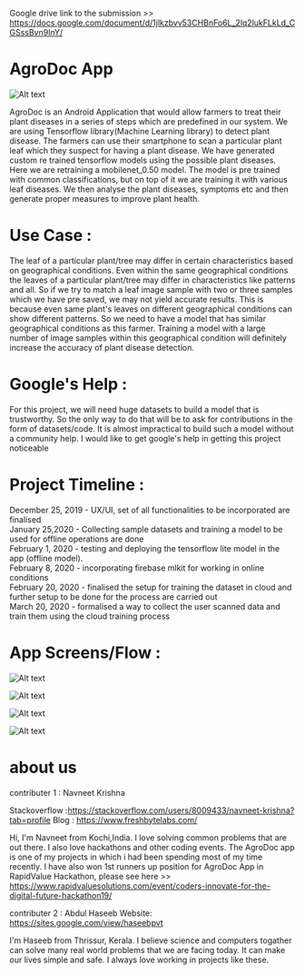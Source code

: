 Google drive link to the submission >> https://docs.google.com/document/d/1jlkzbvv53CHBnFo6L_2lq2lukFLkLd_CGSssBvn9InY/ 

# AgroDoc App

![Alt text](https://github.com/Navneet7k/AgroDocRevamp/blob/master/androidDevChallenge.png?raw=true "Title")

AgroDoc is an Android Application that would allow farmers to treat their plant diseases in a series of steps which are predefined in our system.
We are using Tensorflow library(Machine Learning library) to detect plant disease. The farmers can use their smartphone to scan a particular plant 
leaf which they suspect for having a plant disease. We have generated custom re trained tensorflow models using the possible plant diseases. Here we 
are retraining a mobilenet_0.50 model. The model is pre trained with common classifications, but on top of it we are training it with various leaf diseases. 
We then analyse the plant diseases, symptoms etc and then generate proper measures to improve plant health.

# Use Case : 

The leaf of a particular plant/tree may differ in certain characteristics based on geographical conditions. Even within the same geographical conditions 
the leaves of a particular plant/tree may differ in characteristics like patterns and all. So if we try to match a leaf image sample with two or three 
samples which we have pre saved, we may not yield accurate results. This is because even same plant's leaves on different geographical conditions can show 
different patterns. So we need to have a model that has similar geographical conditions as this farmer. Training a model with a large number of image samples 
within this geographical condition  will definitely increase the accuracy of plant disease detection.

# Google's Help :

For this project, we will need huge datasets to build a model that is trustworthy. So the only way to do that will be to ask for contributions in the form of datasets/code. It is almost impractical to build such a model without a community help. I would like to get google's help in getting this project noticeable

# Project Timeline :

December 25, 2019 - UX/UI, set of all functionalities to be incorporated are finalised<br/>
January 25,2020   - Collecting sample datasets and training a model to be used for offline operations are done<br/> 
February 1, 2020  - testing and deploying the tensorflow lite model in the app (offline model).<br/>
February 8, 2020  - incorporating firebase mlkit for working in online conditions<br/>
February 20, 2020 - finalised the setup for training the dataset in cloud and further setup to be done for the process are carried out<br/>
March 20, 2020    - formalised a way to collect the user scanned data and train them using the cloud training process

# App Screens/Flow :

![Alt text](https://github.com/Navneet7k/AgroDocRevamp/blob/master/mockups/Screenshot%202019-10-27%20at%206.42.40%20PM.png?raw=true "Title")

![Alt text](https://github.com/Navneet7k/AgroDocRevamp/blob/master/mockups/Screenshot%202019-10-27%20at%206.43.53%20PM.png?raw=true "Title")

![Alt text](https://github.com/Navneet7k/AgroDocRevamp/blob/master/mockups/Screenshot%202019-10-27%20at%206.44.19%20PM.png?raw=true "Title")

![Alt text](https://github.com/Navneet7k/AgroDocRevamp/blob/master/mockups/Screenshot%202019-10-27%20at%206.44.39%20PM.png?raw=true "Title")

# about us

contributer 1 : Navneet Krishna

Stackoverflow :https://stackoverflow.com/users/8009433/navneet-krishna?tab=profile
Blog : https://www.freshbytelabs.com/

Hi, I'm Navneet from Kochi,India. I love solving common problems that are out there. I also love hackathons and other coding events. The AgroDoc app is one of my projects in which i had been spending most of my time recently. I have also won 1st runners up position for AgroDoc App in RapidValue Hackathon, please see here >> https://www.rapidvaluesolutions.com/event/coders-innovate-for-the-digital-future-hackathon19/

contributer 2 : Abdul Haseeb
Website: https://sites.google.com/view/haseebpvt

I'm Haseeb from Thrissur, Kerala. I believe science and computers togather can solve many real world problems that we are facing today. It can make our lives simple and safe. I always love working in projects like these.
